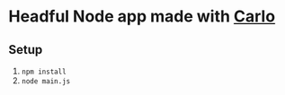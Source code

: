 # Headful Node app made with [Carlo](https://github.com/GoogleChromeLabs/carlo)

## Setup

1. `npm install`
2. `node main.js`